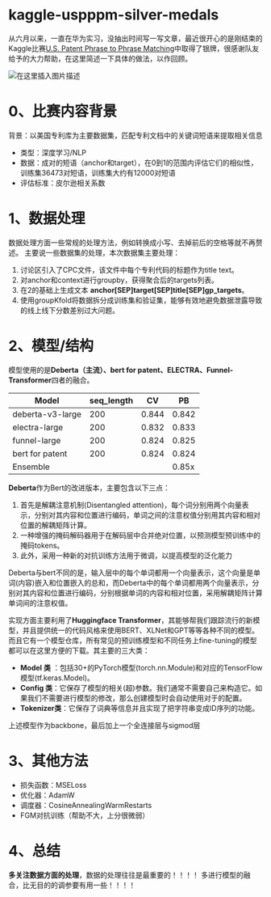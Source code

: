 # kaggle-uspppm-silver-medals


从六月以来，一直在华为实习，没抽出时间写一写文章，最近很开心的是刚结束的Kaggle比赛[U.S. Patent Phrase to Phrase Matching](https://www.kaggle.com/competitions/us-patent-phrase-to-phrase-matching/overview)中取得了银牌，很感谢队友给予的大力帮助，在这里简述一下具体的做法，以作回顾。

![在这里插入图片描述](https://img-blog.csdnimg.cn/9ae821c803c54f83bdcbadd17f262e45.png)

# 0、比赛内容背景
背景：以美国专利库为主要数据集，匹配专利文档中的关键词短语来提取相关信息
 - 类型：深度学习/NLP
 - 数据：成对的短语（anchor和target），在0到1的范围内评估它们的相似性，训练集36473对短语，训练集大约有12000对短语
 - 评估标准：皮尔逊相关系数

# 1、数据处理
数据处理方面一些常规的处理方法，例如转换成小写、去掉前后的空格等就不再赘述。
主要说一些数据集的处理，本次数据集主要处理：

 1. 讨论区引入了CPC文件，该文件中每个专利代码的标题作为title text。
 2. 对anchor和context进行groupby，获得聚合后的targets列表。
 3. 在2的基础上生成文本 **anchor[SEP]target[SEP]title[SEP]gp_targets**。
 4. 使用groupKfold将数据拆分成训练集和验证集，能够有效地避免数据泄露导致的线上线下分数差别过大问题。

# 2、模型/结构
模型使用的是**Deberta（主流）、bert for patent、ELECTRA、Funnel-Transformer**四者的融合。

|Model| seq_length | CV| PB |
|--|--|--|--|
| deberta-v3-large | 200 | 0.844 | 0.842 |
| electra-large | 200 | 0.832 | 0.833 |
| funnel-large | 200 | 0.824 | 0.825 |
| bert for patent | 200 | 0.824 | 0.824 |
| Ensemble | | | 0.85x |

**Deberta**作为Bert的改进版本，主要包含以下三点：

 1. 首先是解耦注意机制(Disentangled attention)，每个词分别用两个向量表示，分别对其内容和位置进行编码，单词之间的注意权值分别用其内容和相对位置的解耦矩阵计算。
 2. 一种增强的掩码解码器用于在解码层中合并绝对位置，以预测模型预训练中的掩码tokens。
 3. 此外，采用一种新的对抗训练方法用于微调，以提高模型的泛化能力

Deberta与bert不同的是，输入层中的每个单词都用一个向量表示，这个向量是单词(内容)嵌入和位置嵌入的总和，而Deberta中的每个单词都用两个向量表示，分别对其内容和位置进行编码，分别根据单词的内容和相对位置，采用解耦矩阵计算单词间的注意权值。

实现方面主要利用了**Huggingface Transformer**，其能够帮我们跟踪流行的新模型，并且提供统一的代码风格来使用BERT、XLNet和GPT等等各种不同的模型。而且它有一个模型仓库，所有常见的预训练模型和不同任务上fine-tuning的模型都可以在这里方便的下载。其主要的三大类：

 - **Model 类** ：包括30+的PyTorch模型(torch.nn.Module)和对应的TensorFlow模型(tf.keras.Model)。
 - **Config 类**：它保存了模型的相关(超)参数。我们通常不需要自己来构造它。如果我们不需要进行模型的修改，那么创建模型时会自动使用对于的配置。
 - **Tokenizer类**：它保存了词典等信息并且实现了把字符串变成ID序列的功能。

上述模型作为backbone，最后加上一个全连接层与sigmod层

# 3、其他方法

 - 损失函数：MSELoss
 - 优化器：AdamW
 - 调度器：CosineAnnealingWarmRestarts
 - FGM对抗训练（帮助不大，上分很微弱）

# 4、总结
**多关注数据方面的处理**，数据的处理往往是最重要的！！！！
多进行模型的融合，比无目的的调参要有用一些！！！！
